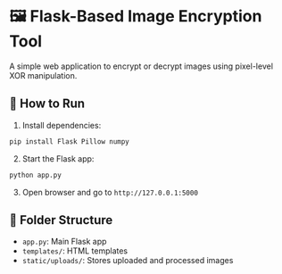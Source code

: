 # 🖼️ Flask-Based Image Encryption Tool

A simple web application to encrypt or decrypt images using pixel-level XOR manipulation.

## 🔧 How to Run

1. Install dependencies:
```bash
pip install Flask Pillow numpy
```

2. Start the Flask app:
```bash
python app.py
```

3. Open browser and go to `http://127.0.0.1:5000`

## 📂 Folder Structure

- `app.py`: Main Flask app
- `templates/`: HTML templates
- `static/uploads/`: Stores uploaded and processed images
